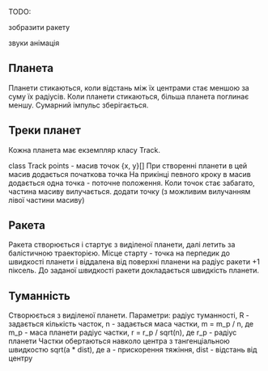 TODO:


зобразити ракету

звуки 
анімація

Планета
---
Планети стикаються, коли відстань між їх центрами стає меншою за суму їх радіусів.
Коли планети стикаються, більша планета поглинає меншу. Сумарний імпульс зберігається.



Треки планет
---
Кожна планета має екземпляр класу Track.

class Track
   points - масив точок {x, y}[] 
   При створенні планети в цей масив додається початкова точка
   На прикінці певного кроку в масив додається одна точка - поточне положення.
   Коли точок стає забагато, частина масиву вилучається.
   додати точку (з можливим вилучанням лівої частини масиву)
   


Ракета
---
Ракета створюється і стартує з виділеної планети, далі летить за балістичною траекторією.
Місце старту - точка на перпедик до швидкості планети і віддалена від поверхні планени на радіус ракети +1 піксель.
До заданої швидкості ракети докладається швидкість планети.


Туманність
---
Створюється з виділеної планети. Параметри:
радіус туманності, R - задається
кількість часток, n - задається
маса частки, m = m_p / n, де m_p - маса планети
радіус частки, r = r_p / sqrt(n), де   r_p - радіус планети 
Частки обертаються навколо центра з тангенціальною швидкостю  sqrt(a * dist), де  a - прискорення тяжіння, dist - відстань від центру



